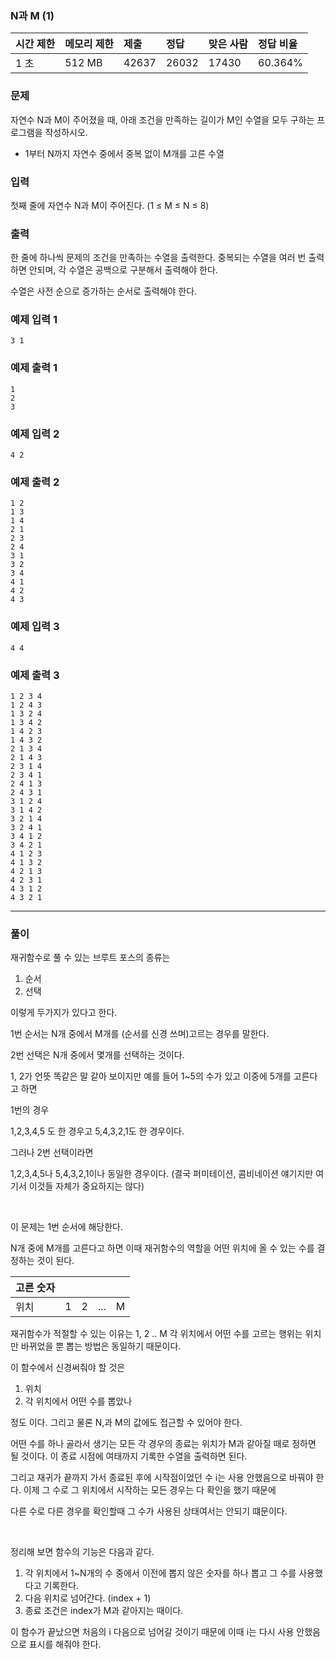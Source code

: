 ### N과 M (1)

| 시간 제한 | 메모리 제한 | 제출  | 정답  | 맞은 사람 | 정답 비율 |
| :-------- | :---------- | :---- | :---- | :-------- | :-------- |
| 1 초      | 512 MB      | 42637 | 26032 | 17430     | 60.364%   |

### 문제

자연수 N과 M이 주어졌을 때, 아래 조건을 만족하는 길이가 M인 수열을 모두 구하는 프로그램을 작성하시오.

- 1부터 N까지 자연수 중에서 중복 없이 M개를 고른 수열

### 입력

첫째 줄에 자연수 N과 M이 주어진다. (1 ≤ M ≤ N ≤ 8)

### 출력

한 줄에 하나씩 문제의 조건을 만족하는 수열을 출력한다. 중복되는 수열을 여러 번 출력하면 안되며, 각 수열은 공백으로 구분해서 출력해야 한다.

수열은 사전 순으로 증가하는 순서로 출력해야 한다.

### 예제 입력 1

```
3 1
```

### 예제 출력 1

```
1
2
3
```

### 예제 입력 2 

```
4 2
```

### 예제 출력 2 

```
1 2
1 3
1 4
2 1
2 3
2 4
3 1
3 2
3 4
4 1
4 2
4 3
```

### 예제 입력 3

```
4 4
```

### 예제 출력 3

```
1 2 3 4
1 2 4 3
1 3 2 4
1 3 4 2
1 4 2 3
1 4 3 2
2 1 3 4
2 1 4 3
2 3 1 4
2 3 4 1
2 4 1 3
2 4 3 1
3 1 2 4
3 1 4 2
3 2 1 4
3 2 4 1
3 4 1 2
3 4 2 1
4 1 2 3
4 1 3 2
4 2 1 3
4 2 3 1
4 3 1 2
4 3 2 1
```

***

### 풀이

재귀함수로 풀 수 있는 브루트 포스의 종류는

1. 순서
2. 선택

이렇게 두가지가 있다고 한다.

1번 순서는 N개 중에서 M개를 (순서를 신경 쓰며)고르는 경우를 말한다.

2번 선택은 N개 중에서 몇개를 선택하는 것이다.

1, 2가 언뜻 똑같은 말 같아 보이지만 예를 들어 1~5의 수가 있고 이중에 5개를 고른다고 하면

1번의 경우

1,2,3,4,5 도 한 경우고 5,4,3,2,1도 한 경우이다.

그러나 2번 선택이라면

1,2,3,4,5나 5,4,3,2,1이나 동일한 경우이다. (결국 퍼미테이션, 콤비네이션 얘기지만 여기서 이것들 자체가 중요하지는 않다)

</br>

이 문제는 1번 순서에 해당한다.

N개 중에 M개를 고른다고 하면 이때 재귀함수의 역할을 어떤 위치에 올 수 있는 수를 결정하는 것이 된다.

| 고른 숫자 |      |      |      |      |
| --------- | ---- | ---- | ---- | ---- |
| 위치      | 1    | 2    | ...  | M    |

재귀함수가 적절할 수 있는 이유는 1, 2 .. M 각 위치에서 어떤 수를 고르는 행위는 위치만 바뀌었을 뿐 뽑는 방법은 동일하기 때문이다.

이 함수에서 신경써줘야 할 것은 

1. 위치
2. 각 위치에서 어떤 수를 뽑았나

정도 이다. 그리고 물론 N,과 M의 값에도 접근할 수 있어야 한다.

어떤 수를 하나 골라서 생기는 모든 각 경우의 종료는 위치가 M과 같아질 때로 정하면 될 것이다. 이 종료 시점에 여태까지 기록한 수열을 출력하면 된다.

그리고 재귀가 끝까지 가서 종료된 후에 시작점이었던 수 i는 사용 안했음으로 바꿔야 한다. 이제 그 수로 그 위치에서 시작하는 모든 경우는 다 확인을 했기 때문에

다른 수로 다른 경우를 확인할때 그 수가 사용된 상태여서는 안되기 떄문이다.

</br>

정리해 보면 함수의 기능은 다음과 같다.

1. 각 위치에서 1~N개의 수 중에서 이전에 뽑지 않은 숫자를 하나 뽑고 그 수를 사용했다고 기록한다.
2. 다음 위치로 넘어간다. (index + 1)
3. 종료 조건은 index가 M과 같아지는 때이다.

이 함수가 끝났으면 처음의 i 다음으로 넘어갈 것이기 때문에 이때 i는 다시 사용 안했음 으로 표시를 해줘야 한다.

















